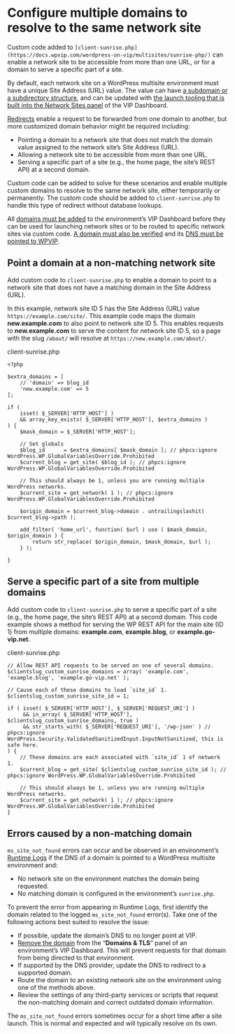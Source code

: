 # Configure multiple domains to resolve to the same network site

Custom code added to `[client-sunrise.php](https://docs.wpvip.com/wordpress-on-vip/multisites/sunrise-php/)` can enable a network site to be accessible from more than one URL, or for a domain to serve a specific part of a site.

By default, each network site on a WordPress multisite environment must have a unique Site Address (URL) value. The value can have [a subdomain or a subdirectory structure](https://docs.wpvip.com/wordpress-on-vip/multisites/subdomains-subdirectories/), and can be updated with [the launch tooling that is built into the Network Sites panel](https://docs.wpvip.com/launch-a-site/begin-a-multisite-launch/) of the VIP Dashboard.

[Redirects](https://docs.wpvip.com/redirects/) enable a request to be forwarded from one domain to another, but more customized domain behavior might be required including:

-   Pointing a domain to a network site that does not match the domain value assigned to the network site’s Site Address (URL).
-   Allowing a network site to be accessible from more than one URL.
-   Serving a specific part of a site (e.g., the home page, the site’s REST API) at a second domain.

Custom code can be added to solve for these scenarios and enable multiple custom domains to resolve to the same network site, either temporarily or permanently. The custom code should be added to `client-sunrise.php` to handle this type of redirect without database lookups.

All [domains must be added](https://docs.wpvip.com/domains/map-a-domain/) to the environment’s VIP Dashboard before they can be used for launching network sites or to be routed to specific network sites via custom code. [A domain must also be verified](https://docs.wpvip.com/domains/verification/) and its [DNS must be pointed to WPVIP](https://docs.wpvip.com/domains/point-dns-to-vip/).

## Point a domain at a non-matching network site

Add custom code to `client-sunrise.php` to enable a domain to point to a network site that does not have a matching domain in the Site Address (URL).

In this example, network site ID 5 has the Site Address (URL) value `https://example.com/site/`. This example code maps the domain **new.example.com** to also point to network site ID 5. This enables requests to **new.example.com** to serve the content for network site ID 5, so a page with the slug `/about/` will resolve at `https://new.example.com/about/`.

client-sunrise.php

```
<?php

$extra_domains = [
	// 'domain' => blog_id
	'new.example.com' => 5
];

if (
	isset( $_SERVER['HTTP_HOST'] )
	&& array_key_exists( $_SERVER['HTTP_HOST'], $extra_domains )
) {
	$mask_domain = $_SERVER['HTTP_HOST'];

	// Set globals
	$blog_id      = $extra_domains[ $mask_domain ]; // phpcs:ignore WordPress.WP.GlobalVariablesOverride.Prohibited
	$current_blog = get_site( $blog_id ); // phpcs:ignore WordPress.WP.GlobalVariablesOverride.Prohibited
	
	// This should always be 1, unless you are running multiple WordPress networks.
	$current_site = get_network( 1 ); // phpcs:ignore WordPress.WP.GlobalVariablesOverride.Prohibited

	$origin_domain = $current_blog->domain . untrailingslashit( $current_blog->path );

	add_filter( 'home_url', function( $url ) use ( $mask_domain, $origin_domain ) {
		return str_replace( $origin_domain, $mask_domain, $url );
	} );

}
```

## Serve a specific part of a site from multiple domains

Add custom code to `client-sunrise.php` to serve a specific part of a site (e.g., the home page, the site’s REST API) at a second domain. This code example shows a method for serving the WP REST API for the main site (ID 1) from multiple domains: **example.com**, **example.blog**, or **example.go-vip.net**.

client-sunrise.php

```
// Allow REST API requests to be served on one of several domains.
$clientslug_custom_sunrise_domains = array( 'example.com', 'example.blog', 'example.go-vip.net' );

// Cause each of these domains to load `site_id` 1.
$clientslug_custom_sunrise_site_id = 1;

if ( isset( $_SERVER['HTTP_HOST'], $_SERVER['REQUEST_URI'] )
	 && in_array( $_SERVER['HTTP_HOST'], $clientslug_custom_sunrise_domains, true )
	 && str_starts_with( $_SERVER['REQUEST_URI'], '/wp-json' ) // phpcs:ignore WordPress.Security.ValidatedSanitizedInput.InputNotSanitized, this is safe here.
) {
	// These domains are each associated with `site_id` 1 of network 1.
	$current_blog = get_site( $clientslug_custom_sunrise_site_id ); // phpcs:ignore WordPress.WP.GlobalVariablesOverride.Prohibited

	// This should always be 1, unless you are running multiple WordPress networks.
	$current_site = get_network( 1 ); // phpcs:ignore WordPress.WP.GlobalVariablesOverride.Prohibited
}
```

## Errors caused by a non-matching domain

`ms_site_not_found` errors can occur and be observed in an environment’s [Runtime Logs](https://docs.wpvip.com/logs/runtime-logs/) if the DNS of a domain is pointed to a WordPress multisite environment and:

-   No network site on the environment matches the domain being requested.
-   No matching domain is configured in the environment’s `sunrise.php`.

To prevent the error from appearing in Runtime Logs, first identify the domain related to the logged `ms_site_not_found` error(s). Take one of the following actions best suited to resolve the issue:

-   If possible, update the domain’s DNS to no longer point at VIP.
-   [Remove the domain](https://docs.wpvip.com/domains/map-a-domain/#h-remove-a-domain) from the “**Domains & TLS**” panel of an environment’s VIP Dashboard. This will prevent requests for that domain from being directed to that environment.
-   If supported by the DNS provider, update the DNS to redirect to a supported domain.
-   Route the domain to an existing network site on the environment using one of the methods above.
-   Review the settings of any third-party services or scripts that request the non-matching domain and correct outdated domain information.

The `ms_site_not_found` errors sometimes occur for a short time after a site launch. This is normal and expected and will typically resolve on its own.